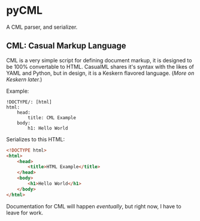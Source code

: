 # pyCML

A CML parser, and serializer.

## CML: Casual Markup Language

CML is a very simple script for defining document markup, it is designed to be 100% convertable to HTML.
CasualML shares it's syntax with the likes of YAML and Python, but in design, it is a Keskern flavored language.
(*More on Keskern later.*)


Example:

```cml
!DOCTYPE/: [html]
html:
	head:
		title: CML Example
	body:
		h1: Hello World
```

Serializes to this HTML:

```html
<!DOCTYPE html>
<html>
	<head>
		<title>HTML Example</title>
	</head>
	<body>
		<h1>Hello World</h1>
	</body>
</html>
```

Documentation for CML will happen *eventually*, but right now, I have to leave for work.
